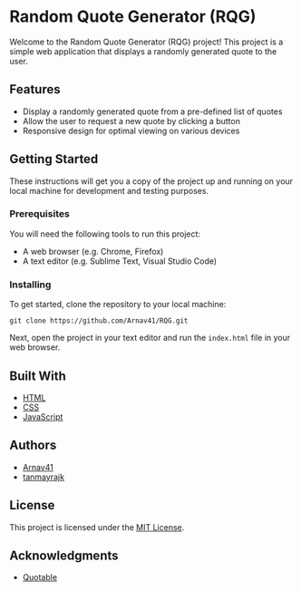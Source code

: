 # Random Quote Generator (RQG)

Welcome to the Random Quote Generator (RQG) project! This project is a simple web application that displays a randomly generated quote to the user.

## Features

- Display a randomly generated quote from a pre-defined list of quotes
- Allow the user to request a new quote by clicking a button
- Responsive design for optimal viewing on various devices

## Getting Started

These instructions will get you a copy of the project up and running on your local machine for development and testing purposes.

### Prerequisites

You will need the following tools to run this project:

- A web browser (e.g. Chrome, Firefox)
- A text editor (e.g. Sublime Text, Visual Studio Code)

### Installing

To get started, clone the repository to your local machine:

`git clone https://github.com/Arnav41/RQG.git`

Next, open the project in your text editor and run the `index.html` file in your web browser.

## Built With

- [HTML](https://developer.mozilla.org/en-US/docs/Web/HTML)
- [CSS](https://developer.mozilla.org/en-US/docs/Web/CSS)
- [JavaScript](https://developer.mozilla.org/en-US/docs/Web/JavaScript)

## Authors

- [Arnav41](https://github.com/Arnav41)
- [tanmayrajk](https://github.com/tanmayrajk)

## License

This project is licensed under the [MIT License](LICENSE).

## Acknowledgments

- [Quotable](https://github.com/lukePeavey/quotable)
